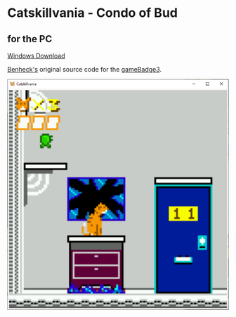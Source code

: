 # Catskillvania - Condo of Bud
## for the PC

 [Windows Download](https://github.com/dadecoza/Catskillvania/releases/download/first/catskill_win64_20240409.zip)

 [Benheck's](https://github.com/benheck) original source code for the [gameBadge3](https://github.com/benheck/gamebadge3).

![Screenshot](https://raw.githubusercontent.com/dadecoza/Catskillvania/main/UI/Screenshot.png)
